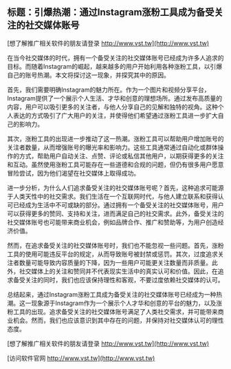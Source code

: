 ## **标题：引爆热潮：通过Instagram涨粉工具成为备受关注的社交媒体账号**

[想了解推广相关软件的朋友请登录 http://www.vst.tw](http://www.vst.tw)

在当今社交媒体的时代，拥有一个备受关注的社交媒体账号已经成为许多人追求的目标。而随着Instagram的崛起，越来越多的用户开始利用各种涨粉工具，以引爆自己的账号热潮。本文将探讨这一现象，并探究其中的原因。

首先，我们需要明确Instagram的魅力所在。作为一个图片和视频分享平台，Instagram提供了一个展示个人生活、才华和创意的理想场所。通过发布高质量的内容，用户可以吸引更多的关注者，与他人分享自己的见解和独特的视角。这种个人表达的方式吸引了广大用户的关注，并使得他们希望通过涨粉工具进一步扩大自己的影响力。

其次，涨粉工具的出现进一步推动了这一热潮。涨粉工具可以帮助用户增加账号的关注者数量，从而增强账号的曝光率和影响力。这些工具通常通过自动化或群体操作的方式，帮助用户自动关注、点赞、评论或私信其他用户，以期获得更多的关注和互动。虽然使用涨粉工具可能存在一些道德和合规的问题，但仍有很多用户愿意冒险尝试，因为他们渴望在社交媒体上取得成功。

进一步分析，为什么人们追求备受关注的社交媒体账号呢？首先，这种追求可能源于人类天性中的社交需求。我们生活在一个互联网时代，与他人建立联系和获得认可已经成为生活中不可或缺的部分。通过拥有一个备受关注的社交媒体账号，用户可以获得更多的赞同、支持和关注，进而满足自己的社交需求。此外，备受关注的社交媒体账号也可能带来商业机会，例如品牌合作、推广和赞助等，为用户创造经济价值。

然而，在追求备受关注的社交媒体账号时，我们也不能忽视一些问题。首先，涨粉工具的使用可能违反平台的规定，从而导致账号被封禁或惩罚。其次，过度追求关注者数量可能导致内容质量的下降，因为一些用户可能更关注数量而非质量。此外，社交媒体上的关注和赞同并不代表现实生活中的真实认可和价值。因此，在追求备受关注的同时，我们也应该保持理性和客观，不要过度依赖社交媒体的认可。

总结起来，通过Instagram涨粉工具成为备受关注的社交媒体账号已经成为一种热潮。这一现象源于Instagram作为一个展示个人才华和创意的平台的魅力，以及涨粉工具的出现。追求备受关注的社交媒体账号满足了人类社交需求，并可能带来商业机会。然而，我们也应该意识到其中存在的问题，并保持对社交媒体认可的理性态度。

[想了解推广相关软件的朋友请登录 http://www.vst.tw](http://www.vst.tw)


[访问软件官网 http://www.vst.tw](http://www.vst.tw)
